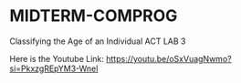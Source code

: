 # MIDTERM-COMPROG
Classifying the Age of an Individual
ACT LAB 3

Here is the Youtube Link: https://youtu.be/oSxVuagNwmo?si=PkxzgREpYM3-Wnel

